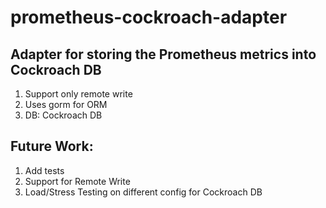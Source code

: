 # prometheus-cockroach-adapter
## Adapter for storing the Prometheus metrics into Cockroach DB

1. Support only remote write
2. Uses gorm for ORM
3. DB: Cockroach DB

## Future Work:

1. Add tests
2. Support for Remote Write
3. Load/Stress Testing on different config for Cockroach DB